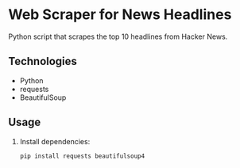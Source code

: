 # Web Scraper for News Headlines

Python script that scrapes the top 10 headlines from Hacker News.

## Technologies
- Python
- requests
- BeautifulSoup

## Usage
1. Install dependencies:
   ```bash
   pip install requests beautifulsoup4

